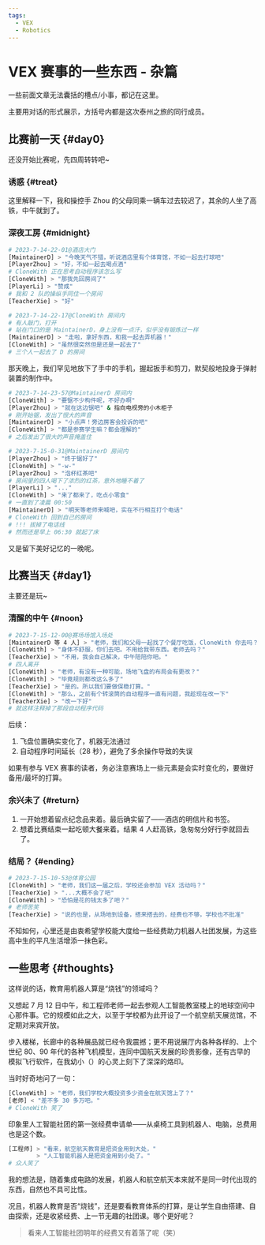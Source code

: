 ```yaml
---
tags:
  - VEX
  - Robotics
---
```


# VEX 赛事的一些东西 - 杂篇

一些前面文章无法囊括的槽点/小事，都记在这里。

主要用对话的形式展示，方括号内都是这次泰州之旅的同行成员。

## 比赛前一天 {#day0}

还没开始比赛呢，先四周转转吧~

### 诱惑 {#treat}

这里解释一下，我和操控手 Zhou 的父母同乘一辆车过去较迟了，其余的人坐了高铁，中午就到了。

### 深夜工房 {#midnight}

```sh
# 2023-7-14-22-01@酒店大门
[MaintainerD] > "今晚天气不错，听说酒店里有个体育馆，不如一起去打球吧"
[PlayerZhou] > "好，不如一起去喝点酒"
# CloneWith 正在思考自动程序该怎么写
[CloneWith] > "那我先回房间了"
[PlayerLi] > "赞成"
# 我和 2 队的操纵手同住一个房间
[TeacherXie] > "好"
```

```sh
# 2023-7-14-22-17@CloneWith 房间内
# 有人敲门，打开
# 站在门口的是 MaintainerD，身上没有一点汗，似乎没有锻炼过一样
[MaintainerD] > "走啦，拿好东西，和我一起去弄机器！"
[CloneWith] > "虽然很突然但是还是一起去了"
# 三个人一起去了 D 的房间
```

那天晚上，我们罕见地放下了手中的手机，握起扳手和剪刀，默契般地投身于弹射装置的制作中。

```sh
# 2023-7-14-23-57@MaintainerD 房间内
[CloneWith] > "要锯不少构件呢，不好办啊"
[PlayerZhou] > "就在这边锯吧" & 指向电视旁的小木柜子
# 刚开始锯，发出了很大的声音
[MaintainerD] > "小点声！旁边房客会投诉的吧"
[CloneWith] > "都是参赛学生嘛？都会理解的"
# 之后发出了很大的声音掩盖住
```

```sh
# 2023-7-15-0-31@MaintainerD 房间内
[PlayerZhou] > "终于锯好了"
[CloneWith] > "-w-"
[PlayerZhou] > "泡杯红茶吧"
# 房间里的四人喝下了浓烈的红茶，意外地睡不着了
[PlayerLi] > "..."
[CloneWith] > "来了都来了，吃点小零食"
# 一直到了凌晨 00:50
[MaintainerD] > "明天等老师来喊吧，实在不行相互打个电话"
# CloneWith 回到自己的房间
# !!! 拔掉了电话线
# 然而还是早上 06:30 就起了床
```

又是留下美好记忆的一晚呢。

## 比赛当天 {#day1}

主要还是玩~

### 清醒的中午 {#noon}

```sh
# 2023-7-15-12-00@赛场场馆入场处
[MaintainerD 等 4 人] > "老师，我们和父母一起找了个餐厅吃饭，CloneWith 你去吗？"
[CloneWith] > "身体不舒服，你们去吧。不用给我带东西。老师去吗？"
[TeacherXie] > "不用，我会自己解决，中午陪陪你吧。"
# 四人离开
[CloneWith] > "老师，有没有一种可能，场地飞盘的布局会有更改？"
[CloneWith] > "毕竟规则都改这么多了"
[TeacherXie] > "是的。所以我们要做保稳打算。"
[CloneWith] > "那么，之前有个转滚筒的自动程序一直有问题，我趁现在改一下"
[TeacherXie] > "改一下好"
# 就这样注释掉了那段自动程序代码
```

后续：

1. 飞盘位置确实变化了，机器无法通过
2. 自动程序时间延长（28 秒），避免了多余操作导致的失误

如果有参与 VEX 赛事的读者，务必注意赛场上一些元素是会实时变化的，要做好备用/最坏的打算。

### 余兴未了 {#return}

1. 一开始想着留点纪念品来着。最后确实留了——酒店的明信片和书签。
2. 想着比赛结束一起吃顿大餐来着。结果 4 人赶高铁，急匆匆分好行李就回去了。

### 结局？ {#ending}

```sh
# 2023-7-15-10-53@体育公园
[CloneWith] > "老师，我们这一届之后，学校还会参加 VEX 活动吗？"
[TeacherXie] > "...大概不会了吧"
[CloneWith] > "恐怕是花的钱太多了吧？"
# 老师苦笑
[TeacherXie] > "说的也是，从场地到设备，搭来搭去的，经费也不够，学校也不批准"
```

不知如何，心里还是由衷希望学校能大度给一些经费助力机器人社团发展，为这些高中生的平凡生活增添一抹色彩。

## 一些思考 {#thoughts}

这样说的话，教育用机器人算是“烧钱”的领域吗？

又想起 7 月 12 日中午，和工程师老师一起去参观人工智能教室楼上的地球空间中心那件事。它的规模如此之大，以至于学校都为此开设了一个航空航天展览馆，不定期对来宾开放。

步入楼梯，长廊中的各种展品就已经令我震撼；更不用说展厅内各种各样的、上个世纪 80、90 年代的各种飞机模型，连同中国航天发展的珍贵影像，还有古早的模拟飞行软件，在我幼小（）的心灵上刻下了深深的烙印。

当时好奇地问了一句：

```sh
[CloneWith] > "老师，我们学校大概投资多少资金在航天馆上了？"
[老师] < "差不多 30 多万吧。"
# CloneWith 笑了
```

印象里人工智能社团的第一张经费申请单——从桌椅工具到机器人、电脑，总费用也是这个数。

```sh
[工程师] > "看来，航空航天教育是把资金用到大处，"
        > "人工智能机器人是把资金用到小处了。"
# 众人笑了
```

我的想法是，随着集成电路的发展，机器人和航空航天本来就不是同一时代出现的东西，自然也不具可比性。

况且，机器人教育是否“烧钱”，还是要看教育体系的打算，是让学生自由搭建、自由探索，还是收紧经费、上一节无趣的社团课。哪个更好呢？

> 看来人工智能社团明年的经费又有着落了呢（笑）
